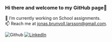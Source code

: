 ### Hi there and welcome to my GitHub page👋 

🔭 I’m currently working on School assignments.  
📫 Reach me at jonas.brunvoll.larsson@gmail.com. 

![Github](https://img.shields.io/badge/github-%2324292e.svg?&style=for-the-badge&logo=github&logoColor=white)
[![LinkedIn][linkedin-shield]][linkedin-url]



<!-- Links and shields -->
[linkedin-shield]: https://img.shields.io/badge/-LinkedIn-black.svg?style=for-the-badge&logo=linkedin&colorB=555
[linkedin-url]: https://www.linkedin.com/in/jonas-brunvoll-larsson-8ba68a1b8/

